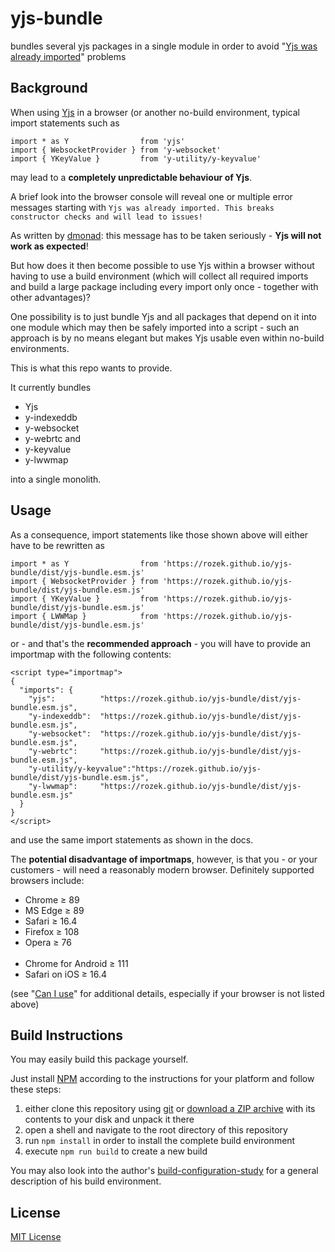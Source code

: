 # yjs-bundle #

bundles several yjs packages in a single module in order to avoid "[Yjs was already imported](https://github.com/yjs/yjs/issues/438)" problems

## Background ##

When using [Yjs](https://github.com/yjs/yjs) in a browser (or another no-build environment, typical import statements such as

```
import * as Y                from 'yjs'
import { WebsocketProvider } from 'y-websocket'
import { YKeyValue }         from 'y-utility/y-keyvalue'
```

may lead to a **completely unpredictable behaviour of Yjs**.

A brief look into the browser console will reveal one or multiple error messages starting with `Yjs was already imported. This breaks constructor checks and will lead to issues!`

As written by [dmonad](https://github.com/dmonad): this message has to be taken seriously - **Yjs will not work as expected**!

But how does it then become possible to use Yjs within a browser without having to use a build environment (which will collect all required imports and build a large package including every import only once - together with other advantages)?

One possibility is to just bundle Yjs and all packages that depend on it into one module which may then be safely imported into a script - such an approach is by no means elegant but makes Yjs usable even within no-build environments.

This is what this repo wants to provide.

It currently bundles

* Yjs
* y-indexeddb
* y-websocket
* y-webrtc and
* y-keyvalue
* y-lwwmap

into a single monolith.

## Usage ##

As a consequence, import statements like those shown above will either have to be rewritten as

```
import * as Y                from 'https://rozek.github.io/yjs-bundle/dist/yjs-bundle.esm.js'
import { WebsocketProvider } from 'https://rozek.github.io/yjs-bundle/dist/yjs-bundle.esm.js'
import { YKeyValue }         from 'https://rozek.github.io/yjs-bundle/dist/yjs-bundle.esm.js'
import { LWWMap }            from 'https://rozek.github.io/yjs-bundle/dist/yjs-bundle.esm.js'
```

or - and that's the **recommended approach** - you will have to provide an importmap with the following contents:

```
<script type="importmap">
{
  "imports": {
    "yjs":          "https://rozek.github.io/yjs-bundle/dist/yjs-bundle.esm.js",
    "y-indexeddb":  "https://rozek.github.io/yjs-bundle/dist/yjs-bundle.esm.js",
    "y-websocket":  "https://rozek.github.io/yjs-bundle/dist/yjs-bundle.esm.js",
    "y-webrtc":     "https://rozek.github.io/yjs-bundle/dist/yjs-bundle.esm.js",
    "y-utility/y-keyvalue":"https://rozek.github.io/yjs-bundle/dist/yjs-bundle.esm.js",
    "y-lwwmap":     "https://rozek.github.io/yjs-bundle/dist/yjs-bundle.esm.js"
  }
}
</script>
```

and use the same import statements as shown in the docs.

The **potential disadvantage of importmaps**, however, is that you - or your customers - will need a reasonably modern browser. Definitely supported browsers include:

* Chrome ≥ 89
* MS Edge ≥ 89
* Safari ≥ 16.4
* Firefox ≥ 108
* Opera ≥ 76
<br>&nbsp;<br>
* Chrome for Android ≥ 111
* Safari on iOS ≥ 16.4

(see "[Can I use](https://caniuse.com/import-maps)" for additional details, especially if your browser is not listed above)
 
## Build Instructions ##

You may easily build this package yourself.

Just install [NPM](https://docs.npmjs.com/) according to the instructions for your platform and follow these steps:

1. either clone this repository using [git](https://git-scm.com/) or [download a ZIP archive](https://github.com/rozek/yjs-bundle/archive/refs/heads/main.zip) with its contents to your disk and unpack it there 
2. open a shell and navigate to the root directory of this repository
3. run `npm install` in order to install the complete build environment
4. execute `npm run build` to create a new build

You may also look into the author's [build-configuration-study](https://github.com/rozek/build-configuration-study) for a general description of his build environment.

## License ##

[MIT License](LICENSE.md)
